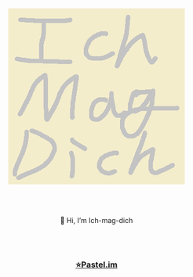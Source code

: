 #

<div align="center">
  <img src="https://github.com/Ich-mag-dich/Ich-mag-dich/blob/main/imd.png" />

<br><br>

👋 Hi, I’m Ich-mag-dich

<br><br>

### [⭐Pastel.im](https://pastel.im/)
</div>
